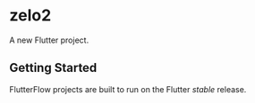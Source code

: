 # zelo2

A new Flutter project.

## Getting Started

FlutterFlow projects are built to run on the Flutter _stable_ release.
